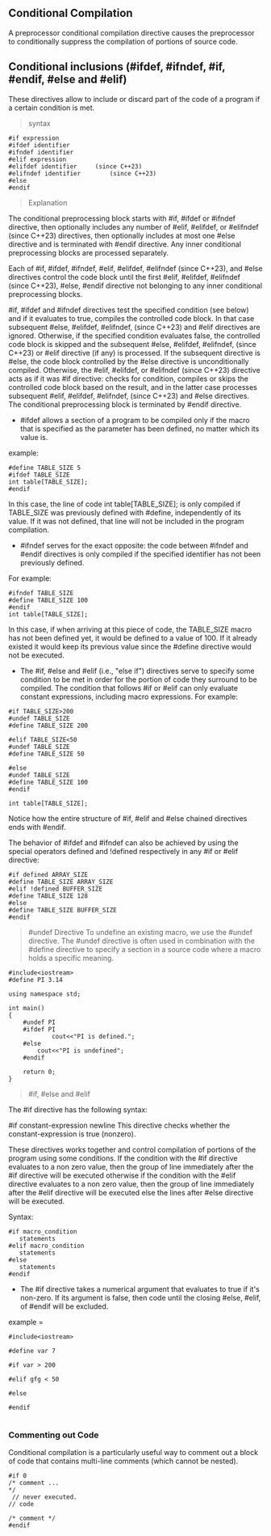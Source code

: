## Conditional Compilation

A preprocessor conditional compilation directive causes the preprocessor to conditionally suppress the compilation of portions of source code.

## Conditional inclusions (#ifdef, #ifndef, #if, #endif, #else and #elif)

These directives allow to include or discard part of the code of a program if a certain condition is met.


> syntax
```
#if expression		
#ifdef identifier		
#ifndef identifier		
#elif expression		
#elifdef identifier		(since C++23)
#elifndef identifier		(since C++23)
#else		
#endif
```

> Explanation

The conditional preprocessing block starts with #if, #ifdef or #ifndef directive, then optionally includes any number of #elif, #elifdef, or #elifndef (since C++23) directives, then optionally includes at most one #else directive and is terminated with #endif directive. Any inner conditional preprocessing blocks are processed separately.

Each of #if, #ifdef, #ifndef, #elif, #elifdef, #elifndef (since C++23), and #else directives control the code block until the first #elif, #elifdef, #elifndef (since C++23), #else, #endif directive not belonging to any inner conditional preprocessing blocks.

#if, #ifdef and #ifndef directives test the specified condition (see below) and if it evaluates to true, compiles the controlled code block. In that case subsequent #else, #elifdef, #elifndef, (since C++23) and #elif directives are ignored. Otherwise, if the specified condition evaluates false, the controlled code block is skipped and the subsequent #else, #elifdef, #elifndef, (since C++23) or #elif directive (if any) is processed. If the subsequent directive is #else, the code block controlled by the #else directive is unconditionally compiled. Otherwise, the #elif, #elifdef, or #elifndef (since C++23) directive acts as if it was #if directive: checks for condition, compiles or skips the controlled code block based on the result, and in the latter case processes subsequent #elif, #elifdef, #elifndef, (since C++23) and #else directives. The conditional preprocessing block is terminated by #endif directive.


* #ifdef allows a section of a program to be compiled only if the macro that is specified as the parameter has been defined, no matter which its value is.

example:
```
#define TABLE_SIZE 5 
#ifdef TABLE_SIZE
int table[TABLE_SIZE];
#endif  
```

In this case, the line of code int table[TABLE_SIZE]; is only compiled if TABLE_SIZE was previously defined with #define, independently of its value. If it was not defined, that line will not be included in the program compilation.

* #ifndef serves for the exact opposite: the code between #ifndef and #endif directives is only compiled if the specified identifier has not been previously defined.

For example:
```
#ifndef TABLE_SIZE
#define TABLE_SIZE 100
#endif
int table[TABLE_SIZE];
```

In this case, if when arriving at this piece of code, the TABLE_SIZE macro has not been defined yet, it would be defined to a value of 100. If it already existed it would keep its previous value since the #define directive would not be executed.

* The #if, #else and #elif (i.e., "else if") directives serve to specify some condition to be met in order for the portion of code they surround to be compiled. The condition that follows #if or #elif can only evaluate constant expressions, including macro expressions. For example:

```
#if TABLE_SIZE>200
#undef TABLE_SIZE
#define TABLE_SIZE 200
 
#elif TABLE_SIZE<50
#undef TABLE_SIZE
#define TABLE_SIZE 50
 
#else
#undef TABLE_SIZE
#define TABLE_SIZE 100
#endif
 
int table[TABLE_SIZE];
```

Notice how the entire structure of #if, #elif and #else chained directives ends with #endif.

The behavior of #ifdef and #ifndef can also be achieved by using the special operators defined and !defined respectively in any #if or #elif directive:
	
```
#if defined ARRAY_SIZE
#define TABLE_SIZE ARRAY_SIZE
#elif !defined BUFFER_SIZE
#define TABLE_SIZE 128
#else
#define TABLE_SIZE BUFFER_SIZE
#endif 
```

> #undef Directive
To undefine an existing macro, we use the #undef directive. The #undef directive is often used in combination with the #define directive to specify a section in a source code where a macro holds a specific meaning.


```
#include<iostream>
#define PI 3.14

using namespace std;

int main()
{
	#undef PI
	#ifdef PI
    		cout<<"PI is defined.";
	#else
		cout<<"PI is undefined";
	#endif

	return 0;
}

```

> #if, #else and #elif

The #if directive has the following syntax:

#if constant-expression newline
This directive checks whether the constant-expression is true (nonzero).

These directives works together and control compilation of portions of the program using some conditions. If the condition with the #if directive evaluates to a non zero value, then the group of line immediately after the #if directive will be executed otherwise if the condition with the #elif directive evaluates to a non zero value, then the group of line immediately after the #elif directive will be executed else the lines after #else directive will be executed.

Syntax:
```
#if macro_condition
   statements
#elif macro_condition
   statements
#else
   statements
#endif
```
* The #if directive takes a numerical argument that evaluates to true if it's non-zero. If its argument is false, then code until the closing #else, #elif, of #endif will be excluded.

example = 
```
#include<iostream>
 
#define var 7
  
#if var > 200
  
#elif gfg < 50
   
#else

#endif
 
```

### Commenting out Code
Conditional compilation is a particularly useful way to comment out a block of code that contains multi-line comments (which cannot be nested).
```
#if 0
/* comment ...
*/
 // never executed.
// code
 
/* comment */
#endif
```
